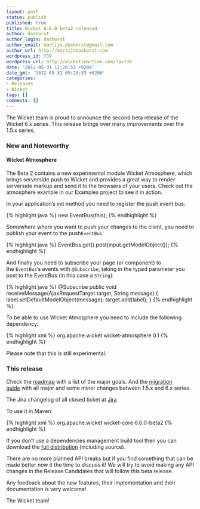 ```yaml
---
layout: post
status: publish
published: true
title: Wicket 6.0.0-beta2 released
author: dashorst
author_login: dashorst
author_email: martijn.dashorst@gmail.com
author_url: http://martijndashorst.com
wordpress_id: 739
wordpress_url: http://wicketinaction.com/?p=739
date: '2012-05-31 11:20:53 +0200'
date_gmt: '2012-05-31 09:20:53 +0200'
categories:
- Releases
- Wicket
tags: []
comments: []
---
```

<p>The Wicket team is proud to announce the second beta release of the Wicket 6.x series. This release brings over many improvements over the 1.5.x series.</p>
<h3 id="new_and_noteworthy">New and Noteworthy</h3>
<h4 id="wicket_atmosphere">Wicket Atmosphere</h4>
<p>The Beta 2 contains a new experimental module Wicket Atmosphere, which brings serverside push to Wicket and provides a great way to render serverside markup and send it to the browsers of your users. Check out the atmosphere example in our Examples project to see it in action.</p>
<p>In your application’s init method you need to register the push event bus:</p>

{% highlight java %}
new EventBus(this);
{% endhighlight %}

<p>Somewhere where you want to push your changes to the client, you need to publish your event to the push<code>EventBus</code>:</p>

{% highlight java %}
EventBus.get().post(input.getModelObject());
{% endhighlight %}

<p>And finally you need to subscribe your page (or component) to the <code>EventBus</code>’s events with <code>@Subscribe</code>, taking in the typed parameter you post to the EventBus (in this case a <code>String</code>):</p>

{% highlight java %}
@Subscribe
public void receiveMessage(AjaxRequestTarget target, String message) {
    label.setDefaultModelObject(message);
    target.add(label);
}
{% endhighlight %}

<p>To be able to use Wicket Atmosphere you need to include the following dependency:</p>

{% highlight xml %}
<dependency>
    <groupId>org.apache.wicket</groupId>
    <artifactId>wicket-atmosphere</artifactId>
    <version>0.1</version>
</dependency>
{% endhighlight %}

<p>Please note that this is still experimental.</p>
<h3 id="this_release">This release</h3>
<p>Check the <a href="https://cwiki.apache.org/WICKET/wicket-60-roadmap.html">roadmap</a> with a list of the major goals. And the <a href="https://cwiki.apache.org/WICKET/migration-to-wicket-60.html">migration guide</a> with all major and some minor changes between 1.5.x and 6.x series.</p>
<p>The Jira changelog of all closed ticket at <a href="https://issues.apache.org/jira/secure/ReleaseNote.jspa?projectId=12310561&amp;version=12320343">Jira</a></p>
<p>To use it in Maven:</p>

{% highlight xml %}
<dependency>
    <groupId>org.apache.wicket</groupId>
    <artifactId>wicket-core</artifactId>
    <version>6.0.0-beta2</version>
</dependency>
{% endhighlight %}

<p>If you don’t use a dependencies management build tool then you can download the <a href="http://www.apache.org/dyn/closer.cgi/wicket/6.0.0-beta2">full distribution</a> (including source).</p>
<p>There are no more planned API breaks but if you find something that can be made better now it the time to discuss it! We will try to avoid making any API changes in the Release Candidates that will follow this beta release.</p>
<p>Any feedback about the new features, their implementation and their documentation is very welcome!</p>
<p>The Wicket team!</p>

